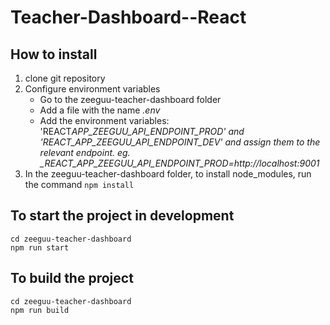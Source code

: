 # Teacher-Dashboard--React

## How to install

1. clone git repository
1. Configure environment variables
   - Go to the zeeguu-teacher-dashboard folder
   - Add a file with the name _.env_
   - Add the environment variables: 'REACT*APP_ZEEGUU_API_ENDPOINT_PROD' and 'REACT_APP_ZEEGUU_API_ENDPOINT_DEV'
     and assign them to the relevant endpoint.
     eg. \_REACT_APP_ZEEGUU_API_ENDPOINT_PROD=http://localhost:9001*
1. In the zeeguu-teacher-dashboard folder, to install node_modules, run the command `npm install`

## To start the project in development

```
cd zeeguu-teacher-dashboard
npm run start
```

## To build the project

```
cd zeeguu-teacher-dashboard
npm run build
```
